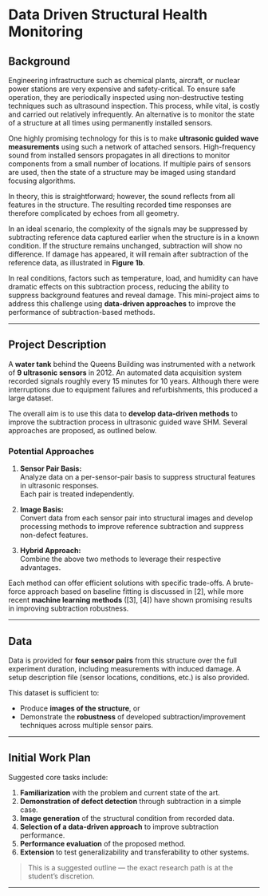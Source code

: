 # Data Driven Structural Health Monitoring

## Background

Engineering infrastructure such as chemical plants, aircraft, or nuclear power stations are very expensive and safety-critical. To ensure safe operation, they are periodically inspected using non-destructive testing techniques such as ultrasound inspection. This process, while vital, is costly and carried out relatively infrequently. An alternative is to monitor the state of a structure at all times using permanently installed sensors.

One highly promising technology for this is to make **ultrasonic guided wave measurements** using such a network of attached sensors. High-frequency sound from installed sensors propagates in all directions to monitor components from a small number of locations. If multiple pairs of sensors are used, then the state of a structure may be imaged using standard focusing algorithms.

In theory, this is straightforward; however, the sound reflects from all features in the structure. The resulting recorded time responses are therefore complicated by echoes from all geometry. 

In an ideal scenario, the complexity of the signals may be suppressed by subtracting reference data captured earlier when the structure is in a known condition. If the structure remains unchanged, subtraction will show no difference. If damage has appeared, it will remain after subtraction of the reference data, as illustrated in **Figure 1b**.

In real conditions, factors such as temperature, load, and humidity can have dramatic effects on this subtraction process, reducing the ability to suppress background features and reveal damage. This mini-project aims to address this challenge using **data-driven approaches** to improve the performance of subtraction-based methods.

---

## Project Description

A **water tank** behind the Queens Building was instrumented with a network of **9 ultrasonic sensors** in 2012. An automated data acquisition system recorded signals roughly every 15 minutes for 10 years. Although there were interruptions due to equipment failures and refurbishments, this produced a large dataset.

The overall aim is to use this data to **develop data-driven methods** to improve the subtraction process in ultrasonic guided wave SHM. Several approaches are proposed, as outlined below.

### Potential Approaches

1. **Sensor Pair Basis:**  
   Analyze data on a per-sensor-pair basis to suppress structural features in ultrasonic responses.  
   Each pair is treated independently.

2. **Image Basis:**  
   Convert data from each sensor pair into structural images and develop processing methods to improve reference subtraction and suppress non-defect features.

3. **Hybrid Approach:**  
   Combine the above two methods to leverage their respective advantages.

Each method can offer efficient solutions with specific trade-offs. A brute-force approach based on baseline fitting is discussed in [2], while more recent **machine learning methods** ([3], [4]) have shown promising results in improving subtraction robustness.

---

## Data

Data is provided for **four sensor pairs** from this structure over the full experiment duration, including measurements with induced damage. A setup description file (sensor locations, conditions, etc.) is also provided.  

This dataset is sufficient to:
- Produce **images of the structure**, or
- Demonstrate the **robustness** of developed subtraction/improvement techniques across multiple sensor pairs.

---

## Initial Work Plan

Suggested core tasks include:

1. **Familiarization** with the problem and current state of the art.  
2. **Demonstration of defect detection** through subtraction in a simple case.  
3. **Image generation** of the structural condition from recorded data.  
4. **Selection of a data-driven approach** to improve subtraction performance.  
5. **Performance evaluation** of the proposed method.  
6. **Extension** to test generalizability and transferability to other systems.

> This is a suggested outline — the exact research path is at the student’s discretion.

---
